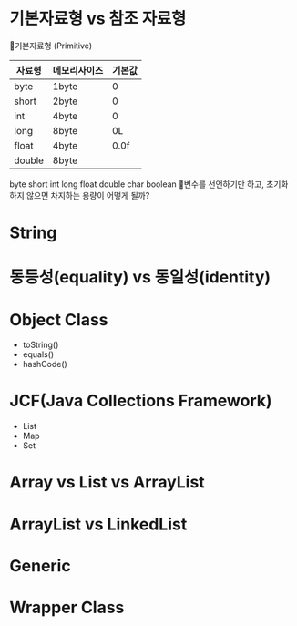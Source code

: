 # 기본자료형 vs 참조 자료형
📌기본자료형 (Primitive)

| 자료형    | 메모리사이즈 | 기본값  |
| ------ | ------ | ---- |
| byte   | 1byte  | 0    |
| short  | 2byte  | 0    |
| int    | 4byte  | 0    |
| long   | 8byte  | 0L   |
| float  | 4byte  | 0.0f |
| double | 8byte  |      |


byte short int long float double char boolean
📌변수를 선언하기만 하고, 초기화 하지 않으면 차지하는 용량이 어떻게 될까?


# String



# 동등성(**equality)** vs 동일성(identity)



# Object Class

- toString()
- equals()
- hashCode()

# JCF(Java Collections Framework)

- List
- Map
- Set

# Array vs List vs ArrayList



# ArrayList vs LinkedList



# Generic



# Wrapper Class